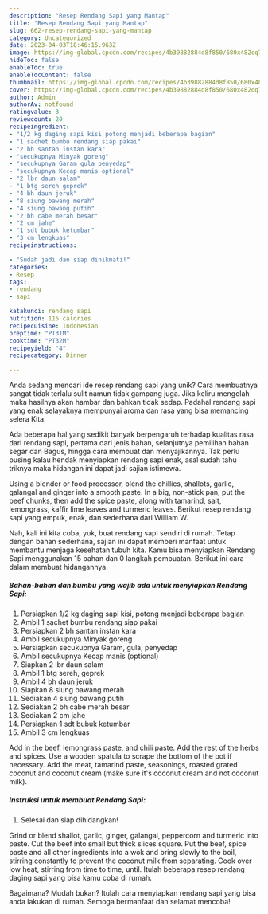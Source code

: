 ```yaml
---
description: "Resep Rendang Sapi yang Mantap"
title: "Resep Rendang Sapi yang Mantap"
slug: 662-resep-rendang-sapi-yang-mantap
category: Uncategorized
date: 2023-04-03T18:46:15.963Z
image: https://img-global.cpcdn.com/recipes/4b39882884d8f850/680x482cq70/rendang-sapi-foto-resep-utama.jpg
hideToc: false
enableToc: true
enableTocContent: false
thumbnail: https://img-global.cpcdn.com/recipes/4b39882884d8f850/680x482cq70/rendang-sapi-foto-resep-utama.jpg
cover: https://img-global.cpcdn.com/recipes/4b39882884d8f850/680x482cq70/rendang-sapi-foto-resep-utama.jpg
author: Admin
authorAv: notfound
ratingvalue: 3
reviewcount: 20
recipeingredient:
- "1/2 kg daging sapi kisi potong menjadi beberapa bagian"
- "1 sachet bumbu rendang siap pakai"
- "2 bh santan instan kara"
- "secukupnya Minyak goreng"
- "secukupnya Garam gula penyedap"
- "secukupnya Kecap manis optional"
- "2 lbr daun salam"
- "1 btg sereh geprek"
- "4 bh daun jeruk"
- "8 siung bawang merah"
- "4 siung bawang putih"
- "2 bh cabe merah besar"
- "2 cm jahe"
- "1 sdt bubuk ketumbar"
- "3 cm lengkuas"
recipeinstructions:

- "Sudah jadi dan siap dinikmati!"
categories:
- Resep
tags:
- rendang
- sapi

katakunci: rendang sapi 
nutrition: 115 calories
recipecuisine: Indonesian
preptime: "PT31M"
cooktime: "PT32M"
recipeyield: "4"
recipecategory: Dinner

---
```





Anda sedang mencari ide resep rendang sapi yang unik? Cara membuatnya sangat tidak terlalu sulit namun tidak gampang juga. Jika keliru mengolah maka hasilnya akan hambar dan bahkan tidak sedap. Padahal rendang sapi yang enak selayaknya mempunyai aroma dan rasa yang bisa memancing selera Kita.





Ada beberapa hal yang sedikit banyak berpengaruh terhadap kualitas rasa dari rendang sapi, pertama dari jenis bahan, selanjutnya pemilihan bahan segar dan Bagus, hingga cara membuat dan menyajikannya. Tak perlu pusing kalau hendak menyiapkan rendang sapi enak,      asal sudah tahu triknya maka hidangan ini dapat jadi sajian istimewa.














Using a blender or food processor, blend the chillies, shallots, garlic, galangal and ginger into a smooth paste. In a big, non-stick pan, put the beef chunks, then add the spice paste, along with tamarind, salt, lemongrass, kaffir lime leaves and turmeric leaves. Berikut resep rendang sapi yang empuk, enak, dan sederhana dari William W.






Nah, kali ini kita coba, yuk, buat rendang sapi sendiri di rumah. Tetap dengan bahan sederhana, sajian ini dapat memberi manfaat untuk membantu menjaga kesehatan tubuh kita. Kamu bisa menyiapkan Rendang Sapi menggunakan 15 bahan dan 0 langkah pembuatan. Berikut ini cara dalam membuat hidangannya.

<!--inarticleads1-->

##### Bahan-bahan dan bumbu yang wajib ada untuk menyiapkan Rendang Sapi:

1. Persiapkan 1/2 kg daging sapi kisi, potong menjadi beberapa bagian
1. Ambil 1 sachet bumbu rendang siap pakai
1. Persiapkan 2 bh santan instan kara
1. Ambil secukupnya Minyak goreng
1. Persiapkan secukupnya Garam, gula, penyedap
1. Ambil secukupnya Kecap manis (optional)
1. Siapkan 2 lbr daun salam
1. Ambil 1 btg sereh, geprek
1. Ambil 4 bh daun jeruk
1. Siapkan 8 siung bawang merah
1. Sediakan 4 siung bawang putih
1. Sediakan 2 bh cabe merah besar
1. Sediakan 2 cm jahe
1. Persiapkan 1 sdt bubuk ketumbar
1. Ambil 3 cm lengkuas


Add in the beef, lemongrass paste, and chili paste. Add the rest of the herbs and spices. Use a wooden spatula to scrape the bottom of the pot if necessary. Add the meat, tamarind paste, seasonings, roasted grated coconut and coconut cream (make sure it&#39;s coconut cream and not coconut milk). 

<!--inarticleads2-->

##### Instruksi untuk membuat Rendang Sapi:


1. Selesai dan siap dihidangkan!

Grind or blend shallot, garlic, ginger, galangal, peppercorn and turmeric into paste. Cut the beef into small but thick slices square. Put the beef, spice paste and all other ingredients into a wok and bring slowly to the boil, stirring constantly to prevent the coconut milk from separating. Cook over low heat, stirring from time to time, until. Itulah beberapa resep rendang daging sapi yang bisa kamu coba di rumah. 

Bagaimana? Mudah bukan? Itulah cara menyiapkan rendang sapi yang bisa anda lakukan di rumah. Semoga bermanfaat dan selamat mencoba!
